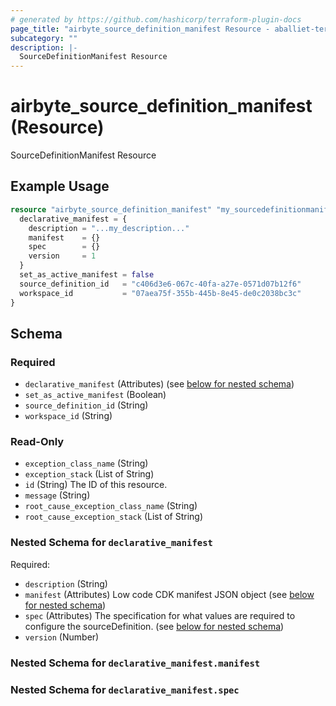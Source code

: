 ```yaml
---
# generated by https://github.com/hashicorp/terraform-plugin-docs
page_title: "airbyte_source_definition_manifest Resource - aballiet-terraform-provider-airbyte-oss"
subcategory: ""
description: |-
  SourceDefinitionManifest Resource
---
```


# airbyte_source_definition_manifest (Resource)

SourceDefinitionManifest Resource

## Example Usage

```terraform
resource "airbyte_source_definition_manifest" "my_sourcedefinitionmanifest" {
  declarative_manifest = {
    description = "...my_description..."
    manifest    = {}
    spec        = {}
    version     = 1
  }
  set_as_active_manifest = false
  source_definition_id   = "c406d3e6-067c-40fa-a27e-0571d07b12f6"
  workspace_id           = "07aea75f-355b-445b-8e45-de0c2038bc3c"
}
```

<!-- schema generated by tfplugindocs -->
## Schema

### Required

- `declarative_manifest` (Attributes) (see [below for nested schema](#nestedatt--declarative_manifest))
- `set_as_active_manifest` (Boolean)
- `source_definition_id` (String)
- `workspace_id` (String)

### Read-Only

- `exception_class_name` (String)
- `exception_stack` (List of String)
- `id` (String) The ID of this resource.
- `message` (String)
- `root_cause_exception_class_name` (String)
- `root_cause_exception_stack` (List of String)

<a id="nestedatt--declarative_manifest"></a>
### Nested Schema for `declarative_manifest`

Required:

- `description` (String)
- `manifest` (Attributes) Low code CDK manifest JSON object (see [below for nested schema](#nestedatt--declarative_manifest--manifest))
- `spec` (Attributes) The specification for what values are required to configure the sourceDefinition. (see [below for nested schema](#nestedatt--declarative_manifest--spec))
- `version` (Number)

<a id="nestedatt--declarative_manifest--manifest"></a>
### Nested Schema for `declarative_manifest.manifest`


<a id="nestedatt--declarative_manifest--spec"></a>
### Nested Schema for `declarative_manifest.spec`


